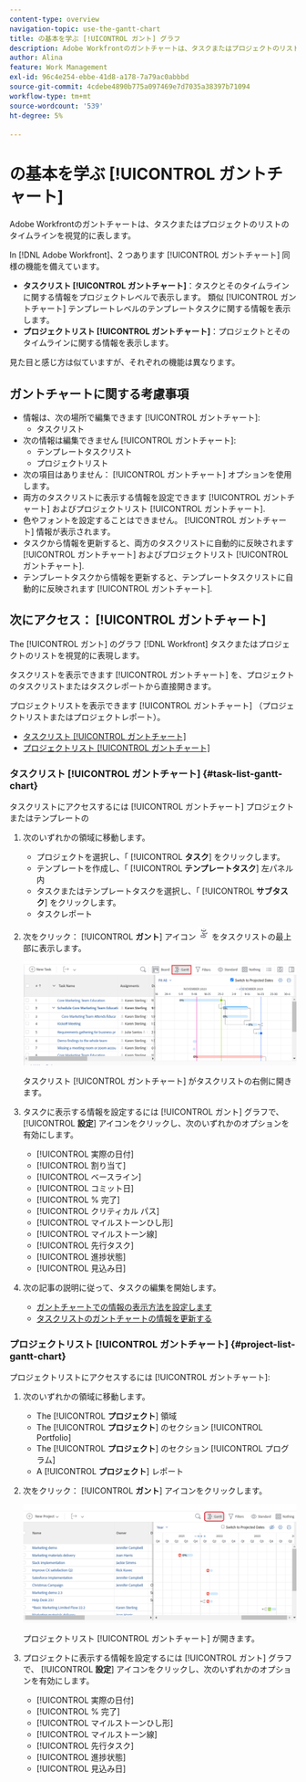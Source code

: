 ```yaml
---
content-type: overview
navigation-topic: use-the-gantt-chart
title: の基本を学ぶ [!UICONTROL ガント] グラフ
description: Adobe Workfrontのガントチャートは、タスクまたはプロジェクトのリストのタイムラインを視覚的に表します。
author: Alina
feature: Work Management
exl-id: 96c4e254-ebbe-41d8-a178-7a79ac0abbbd
source-git-commit: 4cdebe4890b775a097469e7d7035a38397b71094
workflow-type: tm+mt
source-wordcount: '539'
ht-degree: 5%

---
```


# の基本を学ぶ [!UICONTROL ガントチャート]

Adobe Workfrontのガントチャートは、タスクまたはプロジェクトのリストのタイムラインを視覚的に表します。

In [!DNL Adobe Workfront]、2 つあります [!UICONTROL ガントチャート] 同様の機能を備えています。

* **タスクリスト [!UICONTROL ガントチャート]**：タスクとそのタイムラインに関する情報をプロジェクトレベルで表示します。 類似 [!UICONTROL ガントチャート] テンプレートレベルのテンプレートタスクに関する情報を表示します。
* **プロジェクトリスト [!UICONTROL ガントチャート]**：プロジェクトとそのタイムラインに関する情報を表示します。

見た目と感じ方は似ていますが、それぞれの機能は異なります。

## ガントチャートに関する考慮事項

* 情報は、次の場所で編集できます [!UICONTROL ガントチャート]:
   * タスクリスト
* 次の情報は編集できません [!UICONTROL ガントチャート]:
   * テンプレートタスクリスト
   * プロジェクトリスト
* 次の項目はありません： [!UICONTROL ガントチャート] オプションを使用します。
* 両方のタスクリストに表示する情報を設定できます [!UICONTROL ガントチャート] およびプロジェクトリスト [!UICONTROL ガントチャート].
* 色やフォントを設定することはできません。 [!UICONTROL ガントチャート] 情報が表示されます。
* タスクから情報を更新すると、両方のタスクリストに自動的に反映されます [!UICONTROL ガントチャート] およびプロジェクトリスト [!UICONTROL ガントチャート].
* テンプレートタスクから情報を更新すると、テンプレートタスクリストに自動的に反映されます [!UICONTROL ガントチャート].

## 次にアクセス： [!UICONTROL ガントチャート]

The [!UICONTROL ガント] のグラフ [!DNL Workfront]  タスクまたはプロジェクトのリストを視覚的に表現します。

タスクリストを表示できます [!UICONTROL ガントチャート] を、プロジェクトのタスクリストまたはタスクレポートから直接開きます。

プロジェクトリストを表示できます [!UICONTROL ガントチャート] （プロジェクトリストまたはプロジェクトレポート）。

* [タスクリスト [!UICONTROL ガントチャート]](#task-list-gantt-chart)
* [プロジェクトリスト [!UICONTROL ガントチャート]](#project-list-gantt-chart)

### タスクリスト [!UICONTROL ガントチャート] {#task-list-gantt-chart}

<!--The task list [!UICONTROL Gantt Chart] is accessible in the following areas:

* In a Project

   * [!UICONTROL Tasks] section
   * [!UICONTROL Subtasks] section of a task

* In a [!UICONTROL Template]

* In a [!UICONTROL Task] report-->

タスクリストにアクセスするには [!UICONTROL ガントチャート] プロジェクトまたはテンプレートの

1. 次のいずれかの領域に移動します。

   * プロジェクトを選択し、「 [!UICONTROL **タスク**] をクリックします。
   * テンプレートを作成し、「 [!UICONTROL **テンプレートタスク**] 左パネル内
   * タスクまたはテンプレートタスクを選択し、「 [!UICONTROL **サブタスク**] をクリックします。
   * タスクレポート

1. 次をクリック： [!UICONTROL **ガント**] アイコン ![](assets/gantt-icon-nwe.png) をタスクリストの最上部に表示します。

   ![](assets/task-list-gantt.png)

   タスクリスト [!UICONTROL ガントチャート] がタスクリストの右側に開きます。

1. タスクに表示する情報を設定するには [!UICONTROL ガント] グラフで、 [!UICONTROL **設定**] アイコンをクリックし、次のいずれかのオプションを有効にします。

   * [!UICONTROL 実際の日付]
   * [!UICONTROL 割り当て]
   * [!UICONTROL ベースライン]
   * [!UICONTROL コミット日]
   * [!UICONTROL % 完了]
   * [!UICONTROL クリティカル パス]
   * [!UICONTROL マイルストーンひし形]
   * [!UICONTROL マイルストーン線]
   * [!UICONTROL 先行タスク]
   * [!UICONTROL 進捗状態]
   * [!UICONTROL 見込み日]

1. 次の記事の説明に従って、タスクの編集を開始します。

   * [ガントチャートでの情報の表示方法を設定します](../use-the-gantt-chart/configure-info-on-gantt-chart.md)
   * [タスクリストのガントチャートの情報を更新する](../use-the-gantt-chart/update-info-task-list-gantt.md)

### プロジェクトリスト [!UICONTROL ガントチャート] {#project-list-gantt-chart}

<!--The project list [!UICONTROL Gantt Chart] is accessible in the following areas:

* In the [!UICONTROL Projects] area
* In the [!UICONTROL Projects] section of a [!UICONTROL Portfolio]
* In the [!UICONTROL Projects] section of a [!UICONTROL Program]
* In a [!UICONTROL Project] report-->

プロジェクトリストにアクセスするには [!UICONTROL ガントチャート]:

1. 次のいずれかの領域に移動します。

   * The [!UICONTROL **プロジェクト**] 領域
   * The [!UICONTROL **プロジェクト**] のセクション [!UICONTROL Portfolio]
   * The [!UICONTROL **プロジェクト**] のセクション [!UICONTROL プログラム]
   * A [!UICONTROL **プロジェクト**] レポート

1. 次をクリック： [!UICONTROL **ガント**] アイコンをクリックします。

   ![](assets/project-list-gantt.png)

   プロジェクトリスト [!UICONTROL ガントチャート] が開きます。

1. プロジェクトに表示する情報を設定するには [!UICONTROL ガント] グラフで、 [!UICONTROL **設定**] アイコンをクリックし、次のいずれかのオプションを有効にします。

   * [!UICONTROL 実際の日付]
   * [!UICONTROL % 完了]
   * [!UICONTROL マイルストーンひし形]
   * [!UICONTROL マイルストーン線]
   * [!UICONTROL 先行タスク]
   * [!UICONTROL 進捗状態]
   * [!UICONTROL 見込み日]
